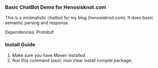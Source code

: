 ### Basic ChatBot Demo for Henosisknot.com

This is a minimalistic chatbot for my blog (henosisknot.com). It does basic semantic parsing and response.

Dependencies:
    Protobuf


### Install Guide

1. Make sure you have Maven installed
2. Run this command (osx): mvn clear install compile package;

